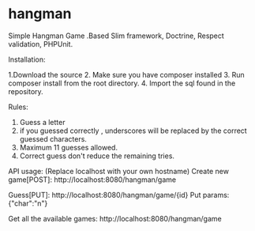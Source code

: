 # hangman
Simple Hangman Game .Based Slim framework, Doctrine, Respect validation, PHPUnit.

Installation: 

  1.Download the source
  2. Make sure you have composer installed
  3. Run composer install from the root directory.
  4. Import the sql found in the repository.

Rules:
  1. Guess a letter
  2. if you guessed correctly , underscores will be replaced by the correct guessed characters.
  3. Maximum 11 guesses allowed.
  4. Correct guess don't reduce the remaining tries.


API usage: (Replace localhost with your own hostname)
  Create new game[POST]:
  http://localhost:8080/hangman/game
  
  Guess[PUT]:
  http://localhost:8080/hangman/game/{id}
  Put params: {"char":"n"}
  
  Get all the available games:
  http://localhost:8080/hangman/game

